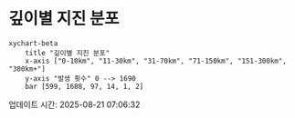 # 깊이별 지진 분포

```mermaid
xychart-beta
    title "깊이별 지진 분포"
    x-axis ["0-10km", "11-30km", "31-70km", "71-150km", "151-300km", "300km+"]
    y-axis "발생 횟수" 0 --> 1690
    bar [599, 1688, 97, 14, 1, 2]
```

업데이트 시간: 2025-08-21 07:06:32
